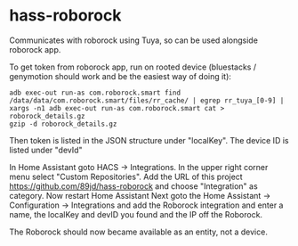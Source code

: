# hass-roborock
Communicates with roborock using Tuya, so can be used alongside roborock app.

To get token from roborock app, run on rooted device (bluestacks / genymotion should work and be the easiest way of doing it):

```
adb exec-out run-as com.roborock.smart find /data/data/com.roborock.smart/files/rr_cache/ | egrep rr_tuya_[0-9] | xargs -n1 adb exec-out run-as com.roborock.smart cat > roborock_details.gz 
gzip -d roborock_details.gz 
```

Then token is listed in the JSON structure under "localKey". The device ID is listed under "devId"

In Home Assistant goto HACS -> Integrations. In the upper right corner menu select "Custom Repositories".
Add the URL of this project  https://github.com/89jd/hass-roborock and choose "Integration" as category.
Now restart Home Assistant
Next goto the Home Assistant -> Configuration -> Integrations and add the Roborock integration and enter a name, the localKey and devID you found and the IP off the Roborock.

The Roborock should now became available as an entity, not a device.


